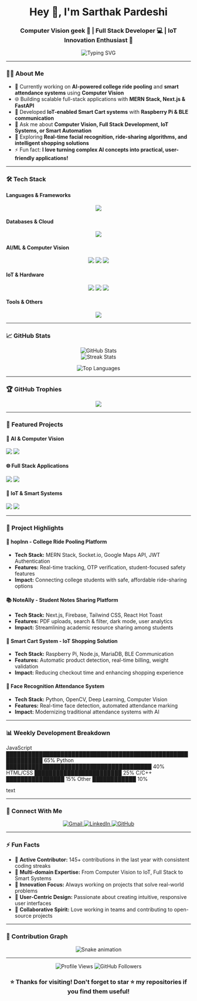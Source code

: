 <h1 align="center">Hey 👋, I'm Sarthak Pardeshi</h1>
<h3 align="center">Computer Vision geek 🤖 | Full Stack Developer 💻 | IoT Innovation Enthusiast 🎨</h3>

<p align="center">
  <img src="https://readme-typing-svg.herokuapp.com?font=Fira+Code&size=24&pause=1000&center=true&vCenter=true&width=600&lines=Building+AI-powered+solutions;MERN+Stack+%2B+Computer+Vision;IoT+%26+Smart+Systems+Developer;FastAPI+%2B+Next.js+Enthusiast;Always+learning%2C+always+innovating" alt="Typing SVG" />
</p>

---

### 🧑‍💻 About Me
- 🧠 Currently working on **AI-powered college ride pooling** and **smart attendance systems** using **Computer Vision**
- 🌐 Building scalable full-stack applications with **MERN Stack, Next.js & FastAPI**
- 🛒 Developed **IoT-enabled Smart Cart systems** with **Raspberry Pi & BLE communication**
- 💬 Ask me about **Computer Vision, Full Stack Development, IoT Systems, or Smart Automation**
- 🧪 Exploring **Real-time facial recognition, ride-sharing algorithms, and intelligent shopping solutions**
- ⚡ Fun fact: **I love turning complex AI concepts into practical, user-friendly applications!**

---

### 🛠️ Tech Stack

#### **Languages & Frameworks**
<p align="center">
  <img src="https://skillicons.dev/icons?i=python,javascript,react,nextjs,nodejs,fastapi,express&theme=light" />
</p>

#### **Databases & Cloud**
<p align="center">
  <img src="https://skillicons.dev/icons?i=mongodb,mysql,firebase,supabase,vercel&theme=light" />
</p>

#### **AI/ML & Computer Vision**
<p align="center">
  <img src="https://skillicons.dev/icons?i=opencv,tensorflow&theme=light" />
  <img src="https://img.shields.io/badge/FaceNet-Computer%20Vision-blue?style=for-the-badge&logo=opencv" />
  <img src="https://img.shields.io/badge/Face%20Recognition-AI-green?style=for-the-badge&logo=python" />
</p>

#### **IoT & Hardware**
<p align="center">
  <img src="https://img.shields.io/badge/Raspberry%20Pi-IoT-red?style=for-the-badge&logo=raspberrypi" />
  <img src="https://img.shields.io/badge/Arduino-Hardware-blue?style=for-the-badge&logo=arduino" />
  <img src="https://img.shields.io/badge/BLE-Communication-orange?style=for-the-badge" />
</p>

#### **Tools & Others**
<p align="center">
  <img src="https://skillicons.dev/icons?i=git,github,vscode,postman,tailwind&theme=light" />
</p>

---

### 📈 GitHub Stats
<p align="center">
  <img src="https://github-readme-stats.vercel.app/api?username=Sarthak207&show_icons=true&theme=radical" alt="GitHub Stats" />
  <br/>
  <img src="https://github-readme-streak-stats.herokuapp.com/?user=Sarthak207&theme=radical" alt="Streak Stats"/>
</p>

<p align="center">
  <img src="https://github-readme-stats.vercel.app/api/top-langs/?username=Sarthak207&layout=compact&theme=radical" alt="Top Languages" />
</p>

---

### 🏆 GitHub Trophies
<p align="center">
  <img src="https://github-profile-trophy.vercel.app/?username=Sarthak207&theme=gruvbox&row=1&column=6" />
</p>

---

### 🚀 Featured Projects

#### **🤖 AI & Computer Vision**
<p align="left">
  <a href="https://github.com/Sarthak207/Face-Recognition-Based-Attendance-System"><img src="https://github-readme-stats.vercel.app/api/pin/?username=Sarthak207&repo=Face-Recognition-Based-Attendance-System&theme=radical" /></a>
  <a href="https://github.com/Sarthak207/Basic-Facial-Detection"><img src="https://github-readme-stats.vercel.app/api/pin/?username=Sarthak207&repo=Basic-Facial-Detection&theme=radical" /></a>
</p>

#### **🌐 Full Stack Applications**
<p align="left">
  <a href="https://github.com/Sarthak207/hopInn"><img src="https://github-readme-stats.vercel.app/api/pin/?username=Sarthak207&repo=hopInn&theme=radical" /></a>
  <a href="https://github.com/Sarthak207/noteAlly"><img src="https://github-readme-stats.vercel.app/api/pin/?username=Sarthak207&repo=noteAlly&theme=radical" /></a>
</p>

#### **🛒 IoT & Smart Systems**
<p align="left">
  <a href="https://github.com/Sarthak207/cart-Mitra"><img src="https://github-readme-stats.vercel.app/api/pin/?username=Sarthak207&repo=cart-Mitra&theme=radical" /></a>
  <a href="https://github.com/Sarthak207/KartMitra"><img src="https://github-readme-stats.vercel.app/api/pin/?username=Sarthak207&repo=KartMitra&theme=radical" /></a>
</p>

---

### 💼 Project Highlights

#### **🚗 hopInn - College Ride Pooling Platform**
- **Tech Stack:** MERN Stack, Socket.io, Google Maps API, JWT Authentication
- **Features:** Real-time tracking, OTP verification, student-focused safety features
- **Impact:** Connecting college students with safe, affordable ride-sharing options

#### **📚 NoteAlly - Student Notes Sharing Platform**
- **Tech Stack:** Next.js, Firebase, Tailwind CSS, React Hot Toast
- **Features:** PDF uploads, search & filter, dark mode, user analytics
- **Impact:** Streamlining academic resource sharing among students

#### **🛒 Smart Cart System - IoT Shopping Solution**
- **Tech Stack:** Raspberry Pi, Node.js, MariaDB, BLE Communication
- **Features:** Automatic product detection, real-time billing, weight validation
- **Impact:** Reducing checkout time and enhancing shopping experience

#### **👤 Face Recognition Attendance System**
- **Tech Stack:** Python, OpenCV, Deep Learning, Computer Vision
- **Features:** Real-time face detection, automated attendance marking
- **Impact:** Modernizing traditional attendance systems with AI

---

### 📊 Weekly Development Breakdown
JavaScript ████████████████████████████████████████████████████████████ 65%
Python ████████████████████████████████████████ 40%
HTML/CSS ████████████████████████ 25%
C/C++ ████████████████ 15%
Other ████████████ 10%

text

---

### 🔗 Connect With Me
<p align="center">
  <a href="mailto:sarthakpardeshi207@gmail.com" target="_blank">
    <img src="https://img.shields.io/badge/Gmail-D14836?style=for-the-badge&logo=gmail&logoColor=white" alt="Gmail"/>
  </a>
  <a href="https://linkedin.com/in/sarthak-pardeshi" target="_blank">
    <img src="https://img.shields.io/badge/LinkedIn-0077B5?style=for-the-badge&logo=linkedin&logoColor=white" alt="LinkedIn"/>
  </a>
  <a href="https://github.com/Sarthak207" target="_blank">
    <img src="https://img.shields.io/badge/GitHub-100000?style=for-the-badge&logo=github&logoColor=white" alt="GitHub"/>
  </a>
</p>

---

### ⚡ Fun Facts
- 🎯 **Active Contributor:** 145+ contributions in the last year with consistent coding streaks
- 🌟 **Multi-domain Expertise:** From Computer Vision to IoT, Full Stack to Smart Systems
- 🚀 **Innovation Focus:** Always working on projects that solve real-world problems
- 📱 **User-Centric Design:** Passionate about creating intuitive, responsive user interfaces
- 🤝 **Collaborative Spirit:** Love working in teams and contributing to open-source projects

---

### 🐍 Contribution Graph
<p align="center">
  <img src="https://raw.githubusercontent.com/Sarthak207/output/github-contribution-grid-snake.svg" alt="Snake animation" />
</p>

---

<p align="center">
  <img src="https://komarev.com/ghpvc/?username=Sarthak207&label=Profile%20views&color=0e75b6&style=flat" alt="Profile Views" />
  <img src="https://img.shields.io/github/followers/Sarthak207?label=Followers&style=social" alt="GitHub Followers" />
</p>

<h3 align="center">⭐ Thanks for visiting! Don't forget to star ⭐ my repositories if you find them useful!</h3>

